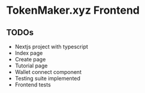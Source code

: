 # TokenMaker.xyz Frontend

## TODOs

- Nextjs project with typescript
- Index page
- Create page
- Tutorial page
- Wallet connect component
- Testing suite implemented
- Frontend tests